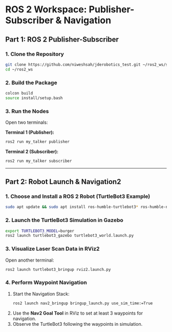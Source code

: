 # ROS 2 Workspace: Publisher-Subscriber & Navigation

## Part 1: ROS 2 Publisher-Subscriber

### 1. Clone the Repository
```bash
git clone https://github.com/niweshsah/jderobotics_test.git ~/ros2_ws/src/my_talker
cd ~/ros2_ws
```

### 2. Build the Package
```bash
colcon build
source install/setup.bash
```

### 3. Run the Nodes
Open two terminals:

**Terminal 1 (Publisher):**
```bash
ros2 run my_talker publisher
```

**Terminal 2 (Subscriber):**
```bash
ros2 run my_talker subscriber
```

---

## Part 2: Robot Launch & Navigation2

### 1. Choose and Install a ROS 2 Robot (TurtleBot3 Example)
```bash
sudo apt update && sudo apt install ros-humble-turtlebot3* ros-humble-navigation2 ros-humble-nav2-bringup
```

### 2. Launch the TurtleBot3 Simulation in Gazebo
```bash
export TURTLEBOT3_MODEL=burger
ros2 launch turtlebot3_gazebo turtlebot3_world.launch.py
```

### 3. Visualize Laser Scan Data in RViz2
Open another terminal:
```bash
ros2 launch turtlebot3_bringup rviz2.launch.py
```

### 4. Perform Waypoint Navigation
1. Start the Navigation Stack:
    ```bash
    ros2 launch nav2_bringup bringup_launch.py use_sim_time:=True
    ```
2. Use the **Nav2 Goal Tool** in RViz to set at least 3 waypoints for navigation.
3. Observe the TurtleBot3 following the waypoints in simulation.


